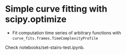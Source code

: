 # Simple curve fitting with scipy.optimize

* Fit computation time series of arbitrary functions with `curve_fits.frames.TimeComplexityProfile`

Check notebooks/set-stairs-test.ipynb.
